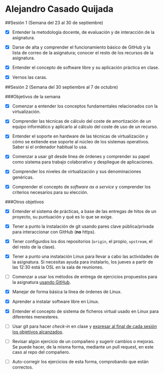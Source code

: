 Alejandro Casado Quijada
============================

##Sesión 1 (Semana del 23 al 30 de septiembre)

- [x] Entender la metodología docente, de evaluación y de interacción de la asignatura.

- [x] Darse de alta y comprender el funcionamiento básico de GitHub y la lista de correo de la asignatura; conocer el resto de los recursos de la asignatura.

- [x] Entender el concepto de software libre y su aplicación práctica en clase.

- [x] Vernos las caras.

##Sesión 2 (Semana del 30 septiembre al 7 de octubre)

###Objetivos de la semana

- [x] Comenzar a entender los conceptos fundamentales relacionados con la virtualización.

- [x] Comprender las técnicas de cálculo del coste de amortización de un equipo informático y aplicarlo al cálculo del coste de uso de un
recurso.

- [x] Entender el soporte en hardware de las técnicas de virtualización y cómo se extiende ese soporte al núcleo de los sistemas operativos. Saber si el ordenador habitual lo usa.

- [x] Comenzar a usar git desde línea de órdenes y comprender su papel como sistema para trabajo colaborativo y despliegue de aplicaciones.

- [x] Comprender los niveles de virtualización y sus denominaciones genéricas.

- [x] Comprender el concepto de *software as a service* y comprender los criterios necesarios para su elección.


###Otros objetivos

- [x] Entender el sistema de prácticas, a base de las entregas de hitos de un proyecto, su puntuación y qué es lo que se exige. 

- [x] Tener a punto la instalación de git usando pares clave pública/privada para interaccionar con GitHub (**no** https).

- [x] Tener configurdos los dos repositorios (`origin`, el propio, `upstream`, el del resto de la clase). 

- [x] Tener a punto una instalación Linux para llevar a cabo las actividades de la asignatura. Si necesitas ayuda para instalarlo, los
jueves a partir de las 12:30 está la OSL en la sala de reuniones.

- [ ] Comenzar a usar los métodos de entrega de ejercicios propuestos para la asignatura [usando GitHub](../ejercicios/README.md). 

- [x] Manejar de forma básica la línea de órdenes de Linux.

- [x] Aprender a instalar software libre en Linux.

- [x] Entender el concepto de sistema de ficheros virtual usado en Linux para diferentes menesteres.

- [ ] Usar git para hacer *check-in* en clase y [expresar al final de cada sesión los objetivos alcanzados](Cumpliendo_Objetivos.md).

- [ ] Revisar algún ejercicio de un compañero y sugerir cambios o mejoras. Se puede hacer, de la misma forma, mediante un pull request, en este caso al repo del compañero.

- [ ] Auto-corregir los ejercicios de esta forma, comprobando que están correctos.







